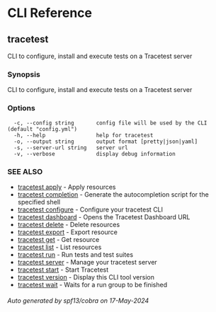 # CLI Reference
## tracetest

CLI to configure, install and execute tests on a Tracetest server

### Synopsis

CLI to configure, install and execute tests on a Tracetest server

### Options

```
  -c, --config string       config file will be used by the CLI (default "config.yml")
  -h, --help                help for tracetest
  -o, --output string       output format [pretty|json|yaml]
  -s, --server-url string   server url
  -v, --verbose             display debug information
```

### SEE ALSO

* [tracetest apply](tracetest_apply.md)	 - Apply resources
* [tracetest completion](tracetest_completion.md)	 - Generate the autocompletion script for the specified shell
* [tracetest configure](tracetest_configure.md)	 - Configure your tracetest CLI
* [tracetest dashboard](tracetest_dashboard.md)	 - Opens the Tracetest Dashboard URL
* [tracetest delete](tracetest_delete.md)	 - Delete resources
* [tracetest export](tracetest_export.md)	 - Export resource
* [tracetest get](tracetest_get.md)	 - Get resource
* [tracetest list](tracetest_list.md)	 - List resources
* [tracetest run](tracetest_run.md)	 - Run tests and test suites
* [tracetest server](tracetest_server.md)	 - Manage your tracetest server
* [tracetest start](tracetest_start.md)	 - Start Tracetest
* [tracetest version](tracetest_version.md)	 - Display this CLI tool version
* [tracetest wait](tracetest_wait.md)	 - Waits for a run group to be finished

###### Auto generated by spf13/cobra on 17-May-2024
